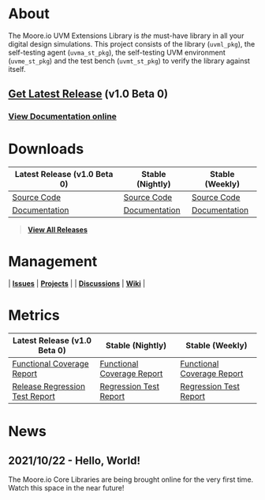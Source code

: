 # About
The Moore.io UVM Extensions Library is *the* must-have library in all your digital design simulations.  This project consists of the library (`uvml_pkg`), the self-testing agent (`uvma_st_pkg`), the self-testing UVM environment (`uvme_st_pkg`) and the test bench (`uvmt_st_pkg`) to verify the library against itself.


## [Get Latest Release](TODO) (v1.0 Beta 0)
### [View Documentation online](TODO)


# Downloads

| Latest Release (v1.0 Beta 0) | Stable (Nightly) | Stable (Weekly) |
| --------------------- | ---------------- | --------------- |
| [Source Code](TODO) | [Source Code](TODO) | [Source Code](TODO) |
| [Documentation](TODO) | [Documentation](TODO) | [Documentation](TODO) |

> **[View All Releases](TODO)**


# Management

| **[Issues](https://github.com/Datum-Technology-Corporation/uvml/issues)** | **[Projects](https://github.com/Datum-Technology-Corporation/uvml/projects)** |
| **[Discussions](https://github.com/Datum-Technology-Corporation/uvml/discussions)** | **[Wiki](https://github.com/Datum-Technology-Corporation/uvml/wiki)** |


# Metrics

| Latest Release (v1.0 Beta 0) | Stable (Nightly) | Stable (Weekly) |
| --------------------- | ---------------- | --------------- |
| [Functional Coverage Report](TODO) | [Functional Coverage Report](TODO) | [Functional Coverage Report](TODO) |
| [Release Regression Test Report](TODO) | [Regression Test Report](TODO) | [Regression Test Report](TODO) |


# News
## 2021/10/22 - Hello, World!
The Moore.io Core Libraries are being brought online for the very first time. Watch this space in the near future!
